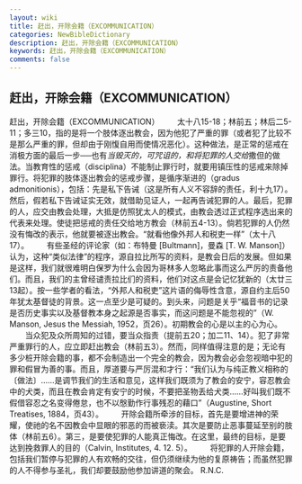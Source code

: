 ```yaml
---
layout: wiki
title: 赶出，开除会籍（EXCOMMUNICATION）
categories: NewBibleDictionary
description: 赶出，开除会籍（EXCOMMUNICATION）
keywords: 赶出，开除会籍（EXCOMMUNICATION）
comments: false
---
```


## 赶出，开除会籍（EXCOMMUNICATION）



赶出，开除会籍（EXCOMMUNICATION）
　　太十八15-18；林前五；林后二5-11；多三10，指的是将一个肢体逐出教会，因为他犯了严重的罪（或者犯了比较不是那么严重的罪，但却由于刚愎自用而使情况恶化）。这种做法，是正常的惩戒在消极方面的最后一步──也有*当毁灭的，可咒诅的，和将犯罪的人交给*撒但的做法。当教育性的惩戒（disciplina）不能制止罪行时，就要用镇压性的惩戒来除掉罪行。将犯罪的肢体逐出教会的惩戒步骤，是循序渐进的（gradus admonitionis），包括：先是私下告诫（这是所有人义不容辞的责任，利十九17）。然后，假若私下告诫证实无效，就借助见证人，一起再告诫犯罪的人。最后，犯罪的人，应交由教会处理，大抵是仿照犹太人的模式，由教会透过正式程序选出来的代表来处理。使徒把惩戒的责任交给地方教会（林前五4-13）。倘若犯罪的人仍然没有悔改的表示，他就要被逐出教会。“就看他像外邦人和税吏一样”（太十八17）。
　　有些圣经的评论家（如：布特曼 [Bultmann]，曼森 [T. W. Manson]）认为，这种“类似法律”的程序，源自拉比所写的资料，是教会日后的发展。但如果是这样，我们就很难明白保罗为什么会因为哥林多人忽略此事而这么严厉的责备他们。而且，我们的主曾经谴责拉比们的资料，他们对这点是会记忆犹新的（太廿三13起）。按一些学者的看法，“外邦人和税吏”这片语的侮辱性含意，源自约主后50年犹太基督徒的背景。这一点至少是可疑的。到头来，问题是关乎“福音书的记录是否历史事实以及基督教本身之起源是否事实，而这问题是不能忽视的”（W. Manson, Jesus the Messiah, 1952，页26）。初期教会的心是以主的心为心。
　　当众犯及众所周知的过错，要当众指责（提前五20；加二11、14）。犯了非常严重罪行的人，应立即赶出教会（林前五3）。然而，同样值得注意的是；无论有多少桩开除会籍的事，都不会制造出一个完全的教会，因为教会必会忽视暗中犯的罪和假冒为善的事。而且，厚道要与严厉混和才行：“我们认为与纯正教义相称的〔做法〕……是调节我们的生活和意见，这样我们既须为了教会的安宁，容忍教会中的犬类，而且在教会肯定有安宁的时候，不要把圣物丢给犬类……好叫我们既不假借容忍之名变得倦怠，也不以慇勤作行事残忍的藉口”（Augustine, Short Treatises, 1884，页43）。
　　开除会籍所牵涉的目标，首先是要增进神的荣耀，使祂的名不因教会中显眼的邪恶的而被亵渎。其次是要防止恶事蔓延至别的肢体（林前五6）。第三，是要使犯罪的人能真正悔改。在这里，最终的目标，是要达到挽救罪人的目的（Calvin, Institutes, 4. 12. 5）。
　　将犯罪的人开除会籍，包括我们暂停与犯罪的人有欢畅的交往，但仍须继续为他的复原祷告；而虽然犯罪的人不得参与圣礼，我们却要鼓励他参加讲道的聚会。
R.N.C.




